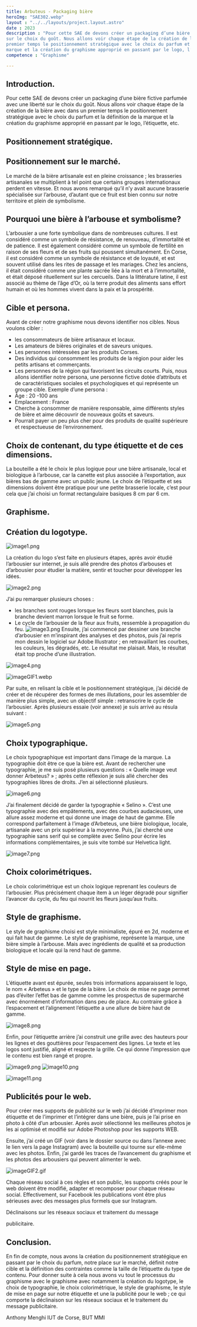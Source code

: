 ```yaml
---
title: Arbuteus - Packaging bière
heroImg: "SAE302.webp"
layout : "../../layouts/project.layout.astro"
date : 2023
description : "Pour cette SAE de devons créer un packaging d’une bière fictive parfumée avec une liberté
sur le choix du goût. Nous allons voir chaque étape de la création de la bière avec dans un
premier temps le positionnement stratégique avec le choix du parfum et la définition de la
marque et la création du graphisme approprié en passant par le logo, l’étiquette, etc."
competence : "Graphisme"

---
```

## Introduction.
 
Pour cette SAE de devons créer un packaging d’une bière fictive parfumée avec une liberté
sur le choix du goût. Nous allons voir chaque étape de la création de la bière avec dans un
premier temps le positionnement stratégique avec le choix du parfum et la définition de la
marque et la création du graphisme approprié en passant par le logo, l’étiquette, etc.
 

  

## Positionnement stratégique.

## Positionnement sur le marché.

Le marché de la bière artisanale est en pleine croissance ; les brasseries artisanales se
multiplient à tel point que certains groupes internationaux perdent en vitesse. Et nous avons
remarqué qu’il n’y avait aucune brasserie spécialisée sur l’arbouse, d’autant que ce fruit est
bien connu sur notre territoire et plein de symbolisme.

## Pourquoi une bière à l’arbouse et symbolisme?

L’arbousier a une forte symbolique dans de nombreuses cultures. Il est considéré comme
un symbole de résistance, de renouveau, d’immortalité et de patience. Il est également
considéré comme un symbole de fertilité en raison de ses fleurs et de ses fruits qui poussent
simultanément. En Corse, il est considéré comme un symbole de résistance et de loyauté,
et est souvent utilisé dans les rites de passage et les mariages. Chez les anciens, il
était considéré comme une plante sacrée liée à la mort et à l’immortalité, et était déposé
rituellement sur les cercueils. Dans la littérature latine, il est associé au thème de l’âge d’Or,
où la terre produit des aliments sans effort humain et où les hommes vivent dans la paix et
la prospérité.

## Cible et persona.

Avant de créer notre graphisme nous devons identifier nos cibles. Nous voulons cibler :

- les consommateurs de bière artisanaux et locaux.
- Les amateurs de bières originales et de saveurs uniques.
- Les personnes intéressées par les produits Corses.
- Des individus qui consomment les produits de la région pour aider les petits artisans
et commerçants.
- Les personnes de la région qui favorisent les circuits courts.
Puis, nous allons identifier notre persona, une personne fictive dotée d’attributs et de
caractéristiques sociales et psychologiques et qui représente un groupe cible.
Exemple d’une persona :
- Âge : 20 -100 ans
- Emplacement : France
- Cherche à consommer de manière responsable, aime différents styles de bière et
aime découvrir de nouveaux goûts et saveurs.
- Pourrait payer un peu plus cher pour des produits de qualité supérieure et respectueuse
de l’environnement.


  

## Choix de contenant, du type étiquette et de ces dimensions.

 
La bouteille a été le choix le plus logique pour une bière artisanale, local et biologique à
l’arbouse, car la canette est plus associée à l’exportation, aux bières bas de gamme avec
un public jeune.
Le choix de l’étiquette et ses dimensions doivent être pratique pour une petite brasserie
locale, c’est pour cela que j’ai choisi un format rectangulaire basiques 8 cm par 6 cm.
 

  

## Graphisme.

## Création du logotype.

![image1.png](/img/sae302/image1.png)


La création du logo s’est faite en plusieurs
étapes, après avoir étudié l’arbousier sur
internet, je suis allé prendre des photos
d’arbouses et d’arbousier pour étudier la
matière, sentir et toucher pour développer les
idées.

![image2.png](/img/sae302/image2.png)

J’ai pu remarquer plusieurs choses :

- les branches sont rouges lorsque les
fleurs sont blanches, puis la branche devient
marron lorsque le fruit se forme.
- Le cycle de l’arbousier de la fleur aux
fruits, ressemble à propagation du feu.
![image3.png](/img/sae302/image3.png)
Ensuite, j’ai commencé par dessiner une
branche d’arbousier en m’inspirant des
analyses et des photos, puis j’ai repris mon
dessin le logiciel sur Adobe Illustrator ; en
retravaillant les courbes, les couleurs, les
dégradés, etc. Le résultat me plaisait. Mais, le
résultat était top proche d’une illustration.


![image4.png](/img/sae302/image4.png)

![imageGIF1.webp](/img/sae302/imageGIF1.webp)

 
Par suite, en relisant la cible et le positionnement stratégique, j’ai décidé de créer et de
récupérer des formes de mes illutations, pour les assembler de manière plus simple, avec
un objectif simple : retranscrire le cycle de l’arbousier. Après plusieurs essaie (voir annexe)
je suis arrivé au résula suivant :
 
![image5.png](/img/sae302/image5.png)


## Choix typographique.

Le choix typographique est important dans
l’image de la marque. La typographie doit
être ce que la bière est. Avant de rechercher
une typographie, je me suis posé plusieurs
questions : « Quelle image veut donner
Arbeteus? » ; après cette réflexion je suis allé
chercher des typographies libres de droits.
J’en ai sélectionné plusieurs.

![image6.png](/img/sae302/image6.png)


J’ai finalement décidé de garder la typographie « Selino ». C’est une typographie avec
des empâtements, avec des courbes audacieuses, une allure assez moderne et qui donne
une image de haut de gamme. Elle correspond parfaitement à l’image d’Arbeteus, une
bière biologique, locale, artisanale avec un prix supérieur à la moyenne. Puis, j’ai cherché
une typographie sans serif qui se complète avec Selino pour écrire les informations
complémentaires, je suis vite tombé sur Helvetica light.


![image7.png](/img/sae302/image7.png)
 
  
 
## Choix colorimétriques.

 
Le choix colorimétrique est un choix logique reprenant les couleurs de l’arbousier. Plus
précisément chaque item à un léger dégradé pour signifier l’avancer du cycle, du feu qui
nourrit les fleurs jusqu’aux fruits.
 
## Style de graphisme.

 
Le style de graphisme choisi est style minimaliste, épuré en 2d, moderne et qui fait haut de
gamme. Le style de graphisme, représente la marque, une bière simple à l’arbouse. Mais
avec ingrédients de qualité et sa production biologique et locale qui la rend haut de gamme.
 
## Style de mise en page.

 
L’étiquette avant est épurée, seules trois informations apparaissent le logo, le nom « Arbeteus
» et le type de la bière. Le choix de mise ne page permet pas d’éviter l’effet bas de gamme
comme les prospectus de supermarché avec énormément d’information dans peu de place.
Au contraire grâce à l’espacement et l’alignement l’étiquette a une allure de bière haut de
gamme.
 
![image8.png](/img/sae302/image8.png)

  

Enfin, pour l’étiquette arrière j’ai construit une grille avec des hauteurs pour les lignes et des
gouttières pour l’espacement des lignes. Le texte et les logos sont justifié, aligné et respecte
la grille. Ce qui donne l’impression que le contenu est bien rangé et propre.

![image9.png](/img/sae302/image9.png)
![image10.png](/img/sae302/image10.png)

![image11.png](/img/sae302/image11.png)


## Publicités pour le web.


Pour créer mes supports de publicité sur le web j’ai décidé
d’imprimer mon étiquette et de l’imprimer et l’intégrer
dans une bière, puis je l’ai prise en photo à côté d’un
arbousier. Après avoir sélectionné les meilleures photos
je les ai optimisé et modifié sur Adobe Photoshop pour
les supports WEB.




Ensuite, j’ai créé un GIF (voir dans le dossier source ou dans l’annexe avec le lien vers la
page Instagram) avec la bouteille qui tourne sur elle-même avec les photos.
Enfin, j’ai gardé les traces de l’avancement du graphisme et les photos des arbousiers qui
peuvent alimenter le web.

![imageGIF2.gif](/img/sae302/imageGIF2.gif)


Chaque réseau social à ces règles et son public, les supports créés pour le web doivent
être modifié, adapter et recomposer pour chaque réseau social.
Effectivement, sur Facebook les publications vont être plus sérieuses avec des messages
plus formels que sur Instagram.

Déclinaisons sur les réseaux sociaux et traitement du message

publicitaire.


  

## Conclusion.

 
En fin de compte, nous avons la création du positionnement stratégique en passant par le
choix du parfum, notre place sur le marché, définit notre cible et la définition des contraintes
comme la taille de l’étiquette du type de contenu. Pour donner suite à cela nous avons vu
tout le processus du graphisme avec le graphisme avec notamment la création du logotype,
le choix de typographie, le choix colorimétrique, le style de graphisme, le style de mise en
page sur notre étiquette et une la publicité pour le web ; ce qui comporte la déclinaison sur
les réseaux sociaux et le traitement du message publicitaire.
 

Anthony Menghi IUT de Corse, BUT MMI
<!-- 
## Annexe.

Lien vers le compe insagram : https://www.instagram.com/arbuteus/

 
unitéalcool^1
 
 
COUNT. 33cl - 330ml. BIERE - alc. 8% vol.
Valeurs nutritionnelles pour 100ml : Energie 172 kj/42 kcal ; matières grasses 0g dont acides gras saturés 0g ; glucides 3,2g
dont sucres 0g ; protéine 0g ; sel <O,O1g.Ingrédients : eau, malt d’ orge , arômes naturels d’ arbouse ,
extraits de houblon. Ingrédients 100% d’origine naturelle issus d’une agriculture biologique.
Produit de France, brassée et conditionnée en Corse.Conserver debout et au frais. Un dépôt naturel peut se former.
20250 Corte, brasserie Menghi.À consommer de préférence avant le :
Numéro de lot :
http://www.arbuteus.fr
0123456789 04/03/
 
 
C
M
J
CM
MJ
CJ
CMJ
N
 
 
étiquette_arrière.pdf 1 20/01/2023 11:
 
Arbuteus

 
Bière biologique
corse à l’arbouse
 
 
C
M
J
CM
MJ
CJ
CMJ
N
 
 
étiquette_avant.pdf 1 20/01/2023 11:
 
Les étapes et les tests pour trouver le
logo final :

Étiquettes :

 -->
